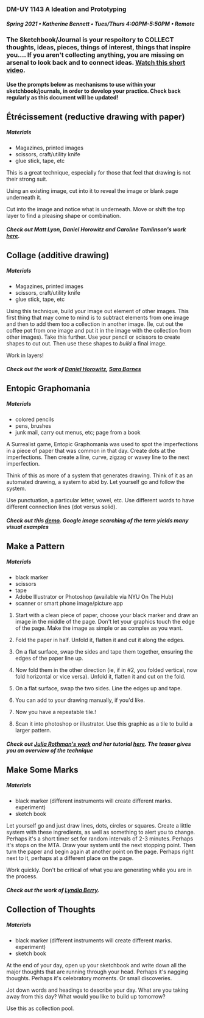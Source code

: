 ### DM-UY 1143 A Ideation and Prototyping
##### Spring 2021 • Katherine Bennett • Tues/Thurs 4:00PM-5:50PM • Remote

### The Sketchbook/Journal is your respoitory to COLLECT thoughts, ideas, pieces, things of interest, things that inspire you.... If you aren't collecting anything, you are missing on arsenal to look back and to connect ideas. [Watch this short video](https://vimeo.com/223635321).



#### Use the prompts below as mechanisms to use within your sketchbook/journals, in order to develop your practice. Check back regularly as this document will be updated!



## Étrécissement (reductive drawing with paper)
##### Materials
* Magazines, printed images
* scissors, craft/utility knife
* glue stick, tape, etc

This is a great technique, especially for those that feel that drawing is not their strong suit.

Using an existing image, cut into it to reveal the image or blank page underneath it.

Cut into the image and notice what is underneath. Move or shift the top layer to find a pleasing shape or combination.

##### Check out Matt Lyon, Daniel Horowitz and Caroline Tomlinson's work [here](https://books.google.com/books?id=Ywo4AgAAQBAJ&pg=PA39&lpg=PA39&dq=matt+lyon+23january+2011&source=bl&ots=rvaWmKEKDL&sig=ACfU3U210SuXnlGkZMtH9d7cvuGrQ_Klkw&hl=en&sa=X&ved=2ahUKEwi5wM_d67voAhUVgnIEHWmyBmEQ6AEwAHoECAsQAQ#v=onepage&q=matt%20lyon%2023january%202011&f=false).







## Collage (additive drawing)
##### Materials
* Magazines, printed images
* scissors, craft/utility knife
* glue stick, tape, etc

Using this technique, build your image out element of other images. This first thing that may come to mind is to subtract elements from one image and then to add them too a collection in another image. (Ie, cut out the coffee pot from one image and put it in the image with the collection from other images). Take this further. Use your pencil or scissors to create shapes to cut out. Then use these shapes to _build_ a final image.

Work in layers!

##### Check out the work of [Daniel Horowitz](https://www.daniel-horowitz.com/365), [Sara Barnes](https://images.app.goo.gl/5m6vrNxVHx9cYXcZ7) 






## Entopic Graphomania 
##### Materials
* colored pencils
* pens, brushes
* junk mail, carry out menus, etc; page from a book

A Surrealist game, Entopic Graphomania was used to spot the imperfections in a piece of paper that was common in that day. Create dots at the imperfections. Then create a line, curve, zigzag or wavey line to the next imperfection.

Think of this as more of a system that generates drawing. Think of it as an automated drawing, a system to abid by. Let yourself go and follow the system.

Use punctuation, a particular letter, vowel, etc. Use different words to have different connection lines (dot versus solid). 


##### Check out this [demo](https://markmakingexercises.com/entopic-graphomania/). Google image searching of the term yields many visual examples







## Make a Pattern
##### Materials
* black marker
* scissors
* tape
* Adobe Illustrator or Photoshop (available via NYU On The Hub)
* scanner or smart phone image/picture app

1. Start with a clean piece of paper, choose your black marker and draw an image in the middle of the page. Don't let your graphics touch the edge of the page. Make the image as simple or as complex as you want.

2. Fold the paper in half. Unfold it, flatten it and cut it along the edges.

3. On a flat surface, swap the sides and tape them together, ensuring the edges of the paper line up.

4. Now fold them in the other direction (ie, if in #2, you folded vertical, now fold horizontal or vice versa). Unfold it, flatten it and cut on the fold.

5. On a flat surface, swap the two sides. Line the edges up and tape.

6. You can add to your drawing manually, if you'd like.

7. Now you have a repeatable tile.!

8. Scan it into photoshop or illustrator. Use this graphic as a tile to build a larger pattern.


##### Check out [Julia Rothman's work](https://www.juliarothman.com/patterns-1) and her tutorial [here](https://www.skillshare.com/classes/Illustrating-Patterns-Creating-Hand-Drawn-Wallpaper/112402133). The teaser gives you an overview of the technique





## Make Some Marks
##### Materials
* black marker (different instruments will create different marks. experiment)
* sketch book

Let yourself go and just draw lines, dots, circles or squares. Create a little system with these ingredients, as well as something to alert you to change. Perhaps it's a short timer set for random intervals of 2-3 minutes. Perhaps it's stops on the MTA. Draw your system until the next stopping point. Then turn the paper and begin again at another point on the page. Perhaps right next to it, perhaps at a different place on the page. 

Work quickly. Don't be critical of what you are generating while you are in the process. 

##### Check out the work of [Lyndia Berry](https://www.barclayagency.com/speakers/lynda-barry/).






## Collection of Thoughts
##### Materials
* black marker (different instruments will create different marks. experiment)
* sketch book

At the end of your day, open up your sketchbook and write down all the major thoughts that are running through your head. Perhaps it's nagging thoughts. Perhaps it's celebratory moments. Or small discoveries.

Jot down words and headings to describe your day. What are you taking away from this day? What would you like to build up tomorrow?

Use this as collection pool.